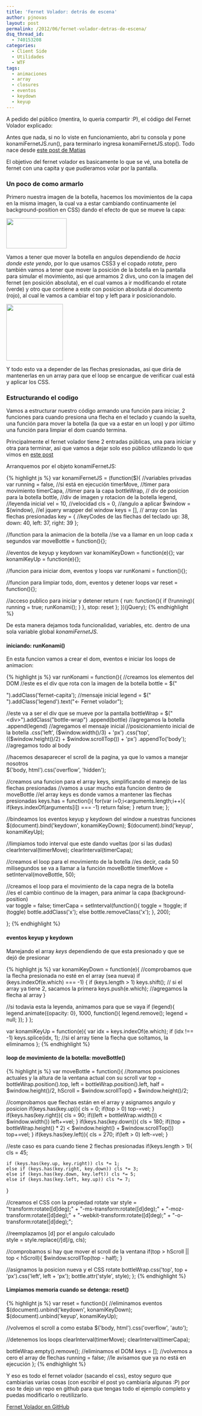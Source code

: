```yaml
---
title: 'Fernet Volador: detrás de escena'
author: pjnovas
layout: post
permalink: /2012/06/fernet-volador-detras-de-escena/
dsq_thread_id:
  - 740153208
categories:
  - Client Side
  - Utilidades
  - WTF
tags:
  - animaciones
  - array
  - closures
  - eventos
  - keydown
  - keyup
---
```

A pedido del público (mentira, lo queria compartir :P), el código del Fernet Volador explicado:

Antes que nada, si no lo viste en funcionamiento, abri tu consola y pone konamiFernetJS.run(), para terminarlo ingresa konamiFernetJS.stop(). Todo nace desde [este post de Matias][1]

El objetivo del fernet volador es basicamente lo que se vé, una botella de fernet con una capita y que pudieramos volar por la pantalla.

### Un poco de como armarlo

Primero nuestra imagen de la botella, hacemos los movimientos de la capa en la misma imagen, la cual va a estar cambiando continuamente (el background-position en CSS) dando el efecto de que se mueve la capa:

[<img src="//fernetjs.com/wp-content/uploads/2012/06/fernet-capita.png" alt="" title="fernet-capita" width="160" height="80" class="alignnone size-full wp-image-2306" />][2]

Vamos a tener que mover la botella en angulos dependiendo de *hacia donde este yendo*, por lo que usamos CSS3 y el copado *rotate*, pero también vamos a tener que mover la posición de la botella en la pantalla para simular el movimiento, asi que armamos 2 divs, uno con la imagen del fernet (en posición absoluta), en el cual vamos a ir modificando el rotate (verde) y otro que contiene a este con posicion absoluta al documento (rojo), al cual le vamos a cambiar el top y left para ir posicionandolo. 

[<img src="//fernetjs.com/wp-content/uploads/2012/06/fernetvolador_ctn1.png" alt="" title="fernetvolador_ctn" width="150" height="150" class="alignnone size-full wp-image-2314" />][3]

Y todo esto va a depender de las flechas presionadas, asi que diría de mantenerlas en un array para que el loop se encargue de verificar cual está y aplicar los CSS. 

### Estructurando el codigo

Vamos a estructurar nuestro código armando una función para iniciar, 2 funciones para cuando presiona una flecha en el teclado y cuando la suelta, una función para mover la botella (la que va a estar en un loop) y por último una función para limpiar el dom cuando termina.

Principalmente el fernet volador tiene 2 entradas públicas, una para iniciar y otra para terminar, asi que vamos a dejar solo eso público utilizando lo que vimos en [este post][4]

Arranquemos por el objeto konamiFernetJS:

{% highlight js %}
var konamiFernetJS = (function($){
  //variables privadas
  var running = false, //si está en ejecución
    timerMove, //timer para movimiento
    timerCapa, //timer para la capa
    bottleWrap, // div de posicion para la botella
    bottle, //div de imagen y rotacion de la botella
    legend, //leyenda inicial
    vel = 10, //velocidad
    cls = 0, //angulo a aplicar
    $window = $(window), //el jquery wrapper del window 
    keys = [], // array con las flechas presionadas
    key = { //keyCodes de las flechas del teclado
      up: 38,
      down: 40,
      left: 37,
      right: 39
    };

  //function para la animacion de la botella
  //se va a llamar en un loop cada x segundos
  var moveBottle = function(){};  

  //eventos de keyup y keydown
  var konamiKeyDown = function(e){};
  var konamiKeyUp = function(e){};

  //funcion para iniciar dom, eventos y loops
  var runKonami = function(){};

  //funcion para  limpiar todo, dom, eventos y detener loops
  var reset = function(){};
 
  //acceso publico para iniciar y detener
  return {
    run: function(){
      if (!running){
        running = true;
        runKonami();
      }
    },
    stop: reset
  }; 
})(jQuery);
 {% endhighlight %}

De esta manera dejamos toda funcionalidad, variables, etc. dentro de una sola variable global *konamiFernetJS*.

#### iniciando: runKonami()

En esta funcion vamos a crear el dom, eventos e iniciar los loops de animacion:

{% highlight js %}
var runKonami = function(){
  //creamos los elementos del DOM
  //este es el div que rota con la imagen de la botella
  bottle = $("<div>").addClass('fernet-capita');
  //mensaje inicial 
  legend = $("<div>").addClass('legend').text("<- Fernet volador");

  //este va a ser el div que se mueve por la pantalla
  bottleWrap = $("<div>").addClass("bottle-wrap")
    .append(bottle) //agregamos la botella
    .append(legend) //agregamos el mensaje inicial
    //posicionamiento inicial de la botella
    .css('left', ($window.width()/3) + 'px')
    .css('top', (($window.height()/2) + $window.scrollTop()) + 'px')
    .appendTo('body'); //agregamos todo al body

  //hacemos desaparecer el scroll de la pagina, ya que lo vamos a manejar nosotros		
  $('body, html').css('overflow', 'hidden');

  //creamos una funcion para el array keys, simplificando el manejo de las flechas presionadas
  //vamos a usar mucho esta funcion dentro de moveBottle
  //el array keys es donde vamos a mantener las flechas presionadas
  keys.has = function(){
    for(var i=0;i<arguments.length;i++){
      if(keys.indexOf(arguments[i]) === -1) return false;
    }
    return true;
  };
  
  //bindeamos los eventos keyup y keydown del window a nuestras funciones
  $(document).bind('keydown', konamiKeyDown);
  $(document).bind('keyup', konamiKeyUp);

  //limpiamos todo interval que este dando vueltas (por si las dudas)
  clearInterval(timerMove);
  clearInterval(timerCapa);
  
  //creamos el loop para el movimiento de la botella
  //es decir, cada 50 milisegundos se va a llamar a la función moveBottle
  timerMove = setInterval(moveBottle, 50);

  //creamos el loop para el movimiento de la capa negra de la botella	
  //es el cambio continuo de la imagen, para animar la capa (background-position)	
  var toggle = false;
  timerCapa = setInterval(function(){
    toggle = !toggle;
    if (toggle) bottle.addClass('x');
    else bottle.removeClass('x');
  }, 200);
		
};
 {% endhighlight %}

#### eventos keyup y keydown

Manejando el array *keys* dependiendo de que esta presionado y que se dejó de presionar

{% highlight js %}
var konamiKeyDown = function(e){
  //comprobamos que la flecha presionada no esté en el array (sea nueva)
  if (keys.indexOf(e.which) === -1) {
    if (keys.length > 1) keys.shift(); // si el array ya tiene 2, sacamos la primera
    keys.push(e.which); //agregamos la flecha al array
  }

  //si todavia esta la leyenda, animamos para que se vaya
  if (legend){
    legend.animate({opacity: 0}, 1000, function(){
      legend.remove();
      legend = null;
    });
  }
};
	
var konamiKeyUp = function(e){
  var idx = keys.indexOf(e.which);
  if (idx !== -1)
    keys.splice(idx, 1); //si el array tiene la flecha que soltamos, la eliminamos
};
 {% endhighlight %}

#### loop de movimiento de la botella: moveBottle()

{% highlight js %}
var moveBottle = function(){
  //tomamos posiciones actuales y la altura de la ventana actual con su scroll
  var top = bottleWrap.position().top, 
    left = bottleWrap.position().left,
    half = $window.height()/2,
    hScroll = $window.scrollTop() + $window.height()/2;

  //comprobamos que flechas están en el array y asignamos angulo y posicion
  if(keys.has(key.up)){
    cls = 0;
    if(top > 0) top-=vel; 
  }
  if(keys.has(key.right)){
    cls = 90;
    if((left + bottleWrap.width()) < $window.width()) left+=vel;
  }
  if(keys.has(key.down)){
    cls = 180;
    if((top + bottleWrap.height() * 2) < $window.height() + $window.scrollTop()) top+=vel;
  }
  if(keys.has(key.left)){
    cls = 270;
    if(left > 0) left-=vel;
  }

  //este caso es para cuando tiene 2 flechas presionadas
  if(keys.length > 1){
    cls = 45;
			
    if (keys.has(key.up, key.right)) cls *= 1;
    else if (keys.has(key.right, key.down)) cls *= 3;
    else if (keys.has(key.down, key.left)) cls *= 5;
    else if (keys.has(key.left, key.up)) cls *= 7;
  }

  //creamos el CSS con la propiedad rotate
  var style = "transform:rotate([d]deg);"
    + "-ms-transform:rotate([d]deg);"
    + "-moz-transform:rotate([d]deg);"
    + "-webkit-transform:rotate([d]deg);"
    + "-o-transform:rotate([d]deg);";
					
  //reemplazamos [d] por el angulo calculado			
  style = style.replace(/\[d\]/g, cls); 

  //comprobamos si hay que mover el scroll de la ventana
  if(top > hScroll || top < hScroll){
    $window.scrollTop(top - half);
  }

  //asignamos la posicion nueva y el CSS rotate
  bottleWrap.css('top', top + 'px').css('left', left + 'px');
  bottle.attr('style', style);
};
 {% endhighlight %}

#### Limpiamos memoria cuando se detenga: reset()

{% highlight js %}
var reset = function(){
  //eliminamos eventos
  $(document).unbind('keydown', konamiKeyDown);
  $(document).unbind('keyup', konamiKeyUp);

  //volvemos el scroll a como estaba
  $('body, html').css('overflow', 'auto');

  //detenemos los loops
  clearInterval(timerMove);
  clearInterval(timerCapa);

  bottleWrap.empty().remove(); //eliminamos el DOM
  keys = []; //volvemos a cero el array de flechas
  running = false; //le avisamos que ya no está en ejecución
};
 {% endhighlight %}

Y eso es todo el fernet volador (sacando el css), estoy seguro que cambiarias varias cosas (con escribir el post yo cambiaría algunas :P) por eso te dejo un repo en github para que tengas todo el ejemplo completo y puedas modificarlo o reutilizarlo.

[Fernet Volador en GitHub][5]

 [1]: http://fernetjs.com/2012/06/del-ofuscador-al-konami-code/ "Del ofuscador al konami code"
 [2]: http://fernetjs.com/wp-content/uploads/2012/06/fernet-capita.png
 [3]: http://fernetjs.com/wp-content/uploads/2012/06/fernetvolador_ctn1.png
 [4]: http://fernetjs.com/2012/05/patrones-module-y-namespace/ "Patrones: Module y Namespace"
 [5]: https://github.com/fernetjs/fernetvolador